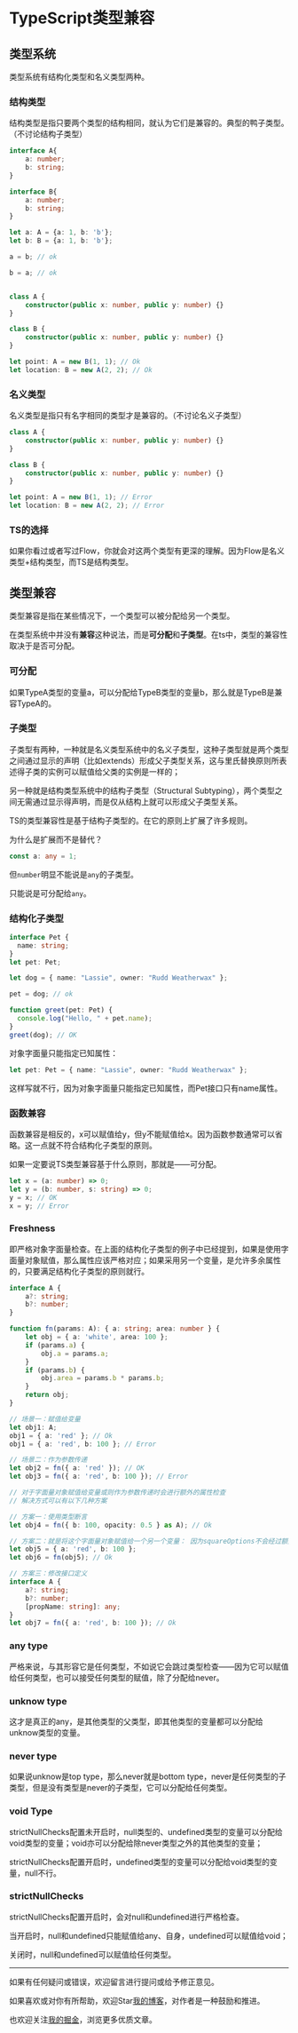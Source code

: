 # TypeScript类型兼容

## 类型系统

类型系统有结构化类型和名义类型两种。

### 结构类型

结构类型是指只要两个类型的结构相同，就认为它们是兼容的。典型的鸭子类型。（不讨论结构子类型）

```typescript
interface A{
    a: number;
    b: string;
}

interface B{
    a: number;
    b: string;
}

let a: A = {a: 1, b: 'b'};
let b: B = {a: 1, b: 'b'};

a = b; // ok

b = a; // ok
```

```typescript

class A {
    constructor(public x: number, public y: number) {}
}

class B {
    constructor(public x: number, public y: number) {}
}

let point: A = new B(1, 1); // Ok
let location: B = new A(2, 2); // Ok

```

### 名义类型

名义类型是指只有名字相同的类型才是兼容的。（不讨论名义子类型）

```typescript
class A {
    constructor(public x: number, public y: number) {}
}

class B {
    constructor(public x: number, public y: number) {}
}

let point: A = new B(1, 1); // Error
let location: B = new A(2, 2); // Error
```

### TS的选择

如果你看过或者写过Flow，你就会对这两个类型有更深的理解。因为Flow是名义类型+结构类型，而TS是结构类型。


## 类型兼容

类型兼容是指在某些情况下，一个类型可以被分配给另一个类型。

在类型系统中并没有**兼容**这种说法，而是**可分配**和**子类型**。在ts中，类型的兼容性取决于是否可分配。

### 可分配

如果TypeA类型的变量a，可以分配给TypeB类型的变量b，那么就是TypeB是兼容TypeA的。

### 子类型

子类型有两种，一种就是名义类型系统中的名义子类型，这种子类型就是两个类型之间通过显示的声明（比如extends）形成父子类型关系，这与里氏替换原则所表述得子类的实例可以赋值给父类的实例是一样的；

另一种就是结构类型系统中的结构子类型（Structural Subtyping），两个类型之间无需通过显示得声明，而是仅从结构上就可以形成父子类型关系。

TS的类型兼容性是基于结构子类型的。在它的原则上扩展了许多规则。

为什么是扩展而不是替代？

```typescript
const a: any = 1;
```

但```number```明显不能说是```any```的子类型。

只能说是可分配给```any```。

### 结构化子类型
```typescript
interface Pet {
  name: string;
}
let pet: Pet;

let dog = { name: "Lassie", owner: "Rudd Weatherwax" };

pet = dog; // ok

function greet(pet: Pet) {
  console.log("Hello, " + pet.name);
}
greet(dog); // OK
```

对象字面量只能指定已知属性：
```typescript
let pet: Pet = { name: "Lassie", owner: "Rudd Weatherwax" };
```

这样写就不行，因为对象字面量只能指定已知属性，而Pet接口只有name属性。

### 函数兼容

函数兼容是相反的，x可以赋值给y，但y不能赋值给x。因为函数参数通常可以省略。这一点就不符合结构化子类型的原则。

如果一定要说TS类型兼容基于什么原则，那就是——可分配。

```typescript
let x = (a: number) => 0;
let y = (b: number, s: string) => 0;
y = x; // OK
x = y; // Error
```

### Freshness

即严格对象字面量检查。在上面的结构化子类型的例子中已经提到，如果是使用字面量对象赋值，那么属性应该严格对应；如果采用另一个变量，是允许多余属性的，只要满足结构化子类型的原则就行。

```typescript
interface A {
    a?: string;
    b?: number;
}

function fn(params: A): { a: string; area: number } {
    let obj = { a: 'white', area: 100 };
    if (params.a) {
        obj.a = params.a;
    }
    if (params.b) {
        obj.area = params.b * params.b;
    }
    return obj;
}

// 场景一：赋值给变量
let obj1: A;
obj1 = { a: 'red' }; // Ok
obj1 = { a: 'red', b: 100 }; // Error

// 场景二：作为参数传递
let obj2 = fn({ a: 'red' }); // OK
let obj3 = fn({ a: 'red', b: 100 }); // Error

// 对于字面量对象赋值给变量或则作为参数传递时会进行额外的属性检查
// 解决方式可以有以下几种方案

// 方案一：使用类型断言
let obj4 = fn({ b: 100, opacity: 0.5 } as A); // Ok

// 方案二：就是将这个字面量对象赋值给一个另一个变量： 因为squareOptions不会经过额外属性检查，所以编译器不会报错。
let obj5 = { a: 'red', b: 100 };
let obj6 = fn(obj5); // Ok

// 方案三：修改接口定义
interface A {
    a?: string;
    b?: number;
    [propName: string]: any;
}
let obj7 = fn({ a: 'red', b: 100 }); // Ok
```

### any type

严格来说，与其形容它是任何类型，不如说它会跳过类型检查——因为它可以赋值给任何类型，也可以接受任何类型的赋值，除了分配给never。

### unknow type

这才是真正的any，是其他类型的父类型，即其他类型的变量都可以分配给unknow类型的变量。

### never type

如果说unknow是top type，那么never就是bottom type，never是任何类型的子类型，但是没有类型是never的子类型，它可以分配给任何类型。

### void Type

strictNullChecks配置未开启时，null类型的、undefined类型的变量可以分配给void类型的变量；void亦可以分配给除never类型之外的其他类型的变量；

strictNullChecks配置开启时，undefined类型的变量可以分配给void类型的变量，null不行。

### strictNullChecks

strictNullChecks配置开启时，会对null和undefined进行严格检查。

当开启时，null和undefined只能赋值给any、自身，undefined可以赋值给void；

关闭时，null和undefined可以赋值给任何类型。


---
如果有任何疑问或错误，欢迎留言进行提问或给予修正意见。

如果喜欢或对你有所帮助，欢迎Star[我的博客](https://github.com/wy2016xiao/blog)，对作者是一种鼓励和推进。

也欢迎关注[我的掘金](https://juejin.im/user/583bbd74ac502e006ea81f99)，浏览更多优质文章。